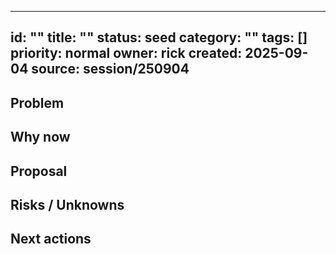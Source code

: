<!-- status: stub; target: 150+ words -->
<!-- status: stub; target: 150+ words -->
<!-- status: stub; target: 150+ words -->
<!-- status: stub; target: 150+ words -->
<!-- status: stub; target: 150+ words -->
<!-- status: stub; target: 150+ words -->
<!-- status: stub; target: 150+ words -->
---
id: ""
title: ""
status: seed
category: ""
tags: []
priority: normal
owner: rick
created: 2025-09-04
source: session/250904
---

## Problem

## Why now

## Proposal

## Risks / Unknowns

## Next actions









